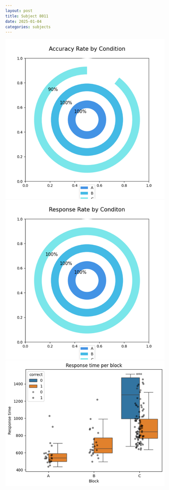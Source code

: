 ```yaml
---
layout: post
title: Subject 8011
date: 2025-01-04
categories: subjects
---
```


![](data/8011/run-24/8011_accuracy_rate.png)
![](data/8011/run-24/8011_response_rate.png)
![](data/8011/run-24/8011_rt.png)
